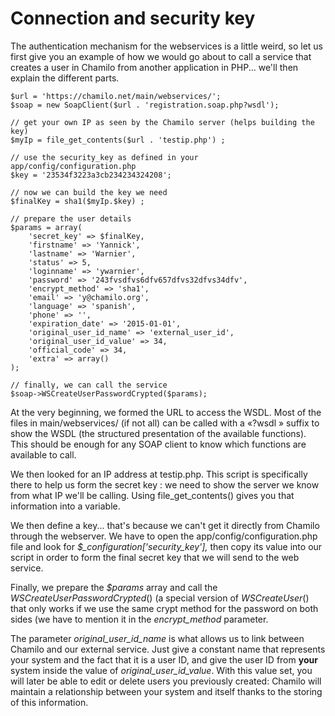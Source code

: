 # Connection and security key

The authentication mechanism for the webservices is a little weird, so let us first give you an example of how we would go about to call a service that creates a user in Chamilo from another application in PHP... we'll then explain the different parts.

```text
$url = 'https://chamilo.net/main/webservices/';
$soap = new SoapClient($url . 'registration.soap.php?wsdl');

// get your own IP as seen by the Chamilo server (helps building the key)
$myIp = file_get_contents($url . 'testip.php') ;

// use the security_key as defined in your app/config/configuration.php
$key = '23534f3223a3cb234234324208';

// now we can build the key we need
$finalKey = sha1($myIp.$key) ;

// prepare the user details
$params = array(
    'secret_key' => $finalKey,
    'firstname' => 'Yannick',
    'lastname' => 'Warnier',
    'status' => 5,
    'loginname' => 'ywarnier',
    'password' => '243fvsdfvs6dfv657dfvs32dfvs34dfv',
    'encrypt_method' => 'sha1',
    'email' => 'y@chamilo.org',
    'language' => 'spanish',
    'phone' => '',
    'expiration_date' => '2015-01-01',
    'original_user_id_name' => 'external_user_id',
    'original_user_id_value' => 34,
    'official_code' => 34,
    'extra' => array()
);

// finally, we can call the service
$soap->WSCreateUserPasswordCrypted($params);
```

At the very beginning, we formed the URL to access the WSDL. Most of the files in main/webservices/ \(if not all\) can be called with a «?wsdl » suffix to show the WSDL \(the structured presentation of the available functions\). This should be enough for any SOAP client to know which functions are available to call.

We then looked for an IP address at testip.php. This script is specifically there to help us form the secret key : we need to show the server we know from what IP we'll be calling. Using file\_get\_contents\(\) gives you that information into a variable.

We then define a key... that's because we can't get it directly from Chamilo through the webserver. We have to open the app/config/configuration.php file and look for _$\_configuration\['security\_key'\],_ then copy its value into our script in order to form the final secret key that we will send to the web service.

Finally, we prepare the _$params_ array and call the _WSCreateUserPasswordCrypted_\(\) \(a special version of _WSCreateUser_\(\) that only works if we use the same crypt method for the password on both sides \(we have to mention it in the _encrypt\_method_ parameter.

The parameter _original\_user\_id\_name_ is what allows us to link between Chamilo and our external service. Just give a constant name that represents your system and the fact that it is a user ID, and give the user ID from **your** system inside the value of _original\_user\_id\_value_. With this value set, you will later be able to edit or delete users you previously created: Chamilo will maintain a relationship between your system and itself thanks to the storing of this information.

